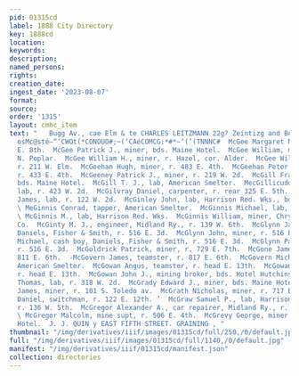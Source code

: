 ```yaml
---
pid: 01315cd
label: 1888 City Directory
key: 1888cd
location: 
keywords: 
description: 
named_persons: 
rights: 
creation_date: 
ingest_date: '2023-08-07'
format: 
source: 
order: '1315'
layout: cmhc_item
text: "   Bugg Av., cae Elm & te CHARLES LEITZMANN 22g? Zeintizg and Bepaizing ——
  osMc@sté—“‘CWOt(*CONOUO#;~(‘CAéCOMCG:*#*~‘(‘(TNNNC#  McGee Margaret Mrs., r. 406
  E. 8th.  McGee Patrick J., miner, bds. Maine Hotel.  McGee William, miner, r. 312
  N. Poplar.  McGee William H., miner, r. Hazel, cor. Alder.  McGee William H., stableman,
  r. 211 W. Elm.  McGeehan Hugh, miner, r. 483 E. 4th.  McGeehan Peter J., miner,
  r. 433 E. 4th.  McGeeney Patrick J., miner, r. 219 W. 2d.  McGill Frank C., miner,
  bds. Maine Hotel.  McGill T. J., lab, American Smelter.  MecGillicuddy Timothy,
  lab, r. 423 W. 2d.  McGilvray Daniel, carpenter, r. rear 325 E. 5th.  McGilvray
  James, lab, r. 122 W. 2d.  McGinley John, lab, Harrison Red. Wks., bds. 139 E. 3d.
  \ MeGinnis Conrad, tapper, American Smelter.  McGinnis Michael, lab, r. 509 E. 5th.
  \ McGinnis M., lab, Harrison Red. Wks.  McGinnis William, miner, Chrysolite Mining
  Co.  McGinty M. J., engineer, Midland Ry., r. 139 W. 6th.  McGlynn James, wrapper,
  Daniels, Fisher & Smith, r. 516 E. 3d.  McGlynn John, miner, r. 516 E. 3d.  McGlynn
  Michael, cash boy, Daniels, Fisher & Smith, r. 516 E. 3d.  McGlynn Patrick, miner,
  r. 516 E. 3d.  McGoldrick Patrick, miner, r. 729 E. 7th.  McGone James, miner, r.
  811 E. 6th.  -McGovern James, teamster, r. 817 E. 6th.  McGovern Michael, feeder,
  American Smelter.  McGowan Angus, teamster, r. head E. 13th.  McGowan John, teamster,
  r. head E. 13th.  McGowan John J., mining broker, bds. Hotel Hutchinson.  McGowan
  Thomas, lab, r. 318 W. 2d.  McGrady Edward J., miner, bds. Maine Hotel.  McGrath
  James, miner, r. 101 S. Toledo av.  McGrath Nicholas, miner, r. 717 E. 7th.  ’ McGraw
  Daniel, switchman, r. 122 E. 12th. ’  McGraw Samuel P., lab, Harrison Red. Wks.,
  r. 136 W. 5th.  McGregor Alexander A., car repairer, Midland Ry., r. 423 E.10th.
  \ McGregor Malcolm, mine supt, r. 506 E. 4th.  McGrevy George, miner, bds. Maine
  Hotel.  J. J. QUIN y EAST FIFTH STREET. GRAINING , "
thumbnail: "/img/derivatives/iiif/images/01315cd/full/250,/0/default.jpg"
full: "/img/derivatives/iiif/images/01315cd/full/1140,/0/default.jpg"
manifest: "/img/derivatives/iiif/01315cd/manifest.json"
collection: directories
---
```

